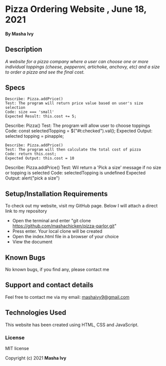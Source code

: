 # Pizza Ordering Website , June 18, 2021

#### By Masha Ivy

## Description

_A website for a pizza company where a user can choose one or more individual toppings (cheese, pepperoni, artichoke, anchovy, etc) and a size to order a pizza and see the final cost._

## Specs
```
Describe: Pizza.addPrice()
Test: The program will return price value based on user's size selection
Code: size === 'small'
Expected Result: this.cost += 5;

```
Describe: Pizza()
Test: The program will allow user to choose toppings 
Code: const selectedTopping = $("#t:checked").val();
Expected Output: selected topping = pinapple;

```
Describe: Pizza.addPrice()
Test: The program will then calculate the total cost of pizza 
Code: return this.cost;
Expected Output: this.cost = 10

```
Describe: Pizza.addPrice()
Test: Wil return a 'Pick a size' message if no size or topping is selected 
Code: selectedTopping is undefined
Expected Output: alert("pick a size")

## Setup/Installation Requirements

To check out my website, visit my GitHub page. Below I will attach a direct link to my repository

* Open the terminal and enter "git clone https://github.com/mashachicken/pizza-parlor.git"
* Press enter. Your local clone will be created
* Open the index.html file in a browser of your choice
* View the document

## Known Bugs
No known bugs, if you find any,  please contact me

## Support and contact details
Feel free to contact me via my email:
mashaivy9@gmail.com

## Technologies Used
This website has been created using HTML, CSS and JavaScript.

### License
MIT license

Copyright (c) 2021 **Masha Ivy**